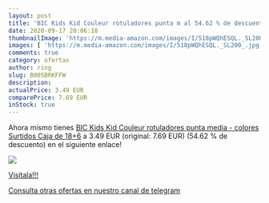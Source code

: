 ```yaml
---
layout: post
title: 'BIC Kids Kid Couleur rotuladores punta m al 54.62 % de descuento'
date: 2020-09-17 20:06:18
thumbnailImage: 'https://m.media-amazon.com/images/I/518pWQhESQL._SL200_.jpg'
images: [ 'https://m.media-amazon.com/images/I/518pWQhESQL._SL200_.jpg' ]
comments: true
category: ofertas
author: ring
slug: B005BRKFFW
description:
actualPrice: 3.49 EUR
comparePrice: 7.69 EUR
inStock: true
---
```


Ahora mismo tienes [BIC Kids Kid Couleur rotuladores punta media - colores Surtidos  Caja de 18+6](https://www.amazon.com/dp/B005BRKFFW/?tag=redken08-20) a 3.49 EUR (original: 7.69 EUR) (54.62 %  de descuento) en el siguiente enlace!

[![](https://m.media-amazon.com/images/I/518pWQhESQL._SL200_.jpg)](https://www.amazon.com/dp/B005BRKFFW/?tag=redken08-20)

[Visítala!!!](https://www.amazon.com/dp/B005BRKFFW/?tag=redken08-20)

[Consulta otras ofertas en nuestro canal de telegram](https://t.me/s/ofertas25)
